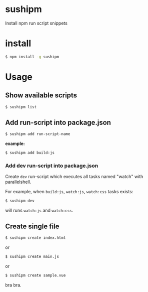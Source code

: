 # sushipm
Install npm run script snippets

# install 

```sh
$ npm install -g sushipm
```

# Usage

## Show available scripts

```sh
$ sushipm list
```

## Add run-script into package.json

```sh
$ sushipm add run-script-name
```

**example:**

```sh
$ sushipm add build:js
```

### Add dev run-script into package.json

Create `dev` run-script which executes all tasks named "watch" with parallelshell.

For example, when `build:js`, `watch:js`, `watch:css` tasks exists:

```sh
$ sushipm dev
```

will runs `watch:js` and `watch:css`.


## Create single file

```sh
$ sushipm create index.html
```

or

```sh
$ sushipm create main.js
```

or

```sh
$ sushipm create sample.vue
```

bra bra.

